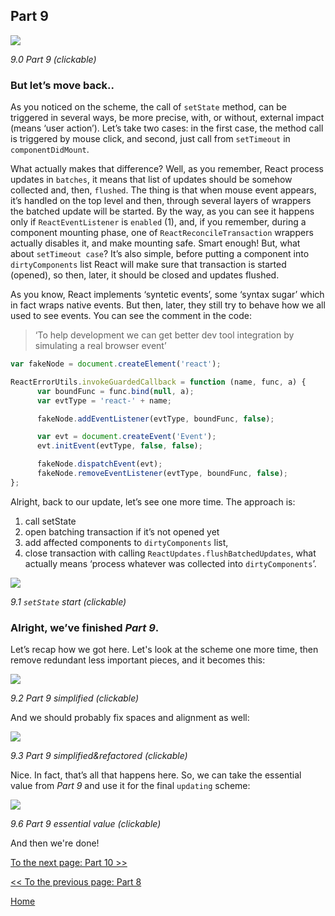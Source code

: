 ## Part 9

[![](https://rawgit.com/Bogdan-Lyashenko/Under-the-hood-ReactJS/master/stack/images/9/part-9.svg)](https://rawgit.com/Bogdan-Lyashenko/Under-the-hood-ReactJS/master/stack/images/9/part-9.svg)

<em>9.0 Part 9 (clickable)</em>

### But let’s move back..

As you noticed on the scheme, the call of `setState` method, can be triggered in several ways, be more precise, with, or without, external impact (means ‘user action’). Let’s take two cases: in the first case, the method call is triggered by mouse click, and second, just call from `setTimeout` in `componentDidMount`.

What actually makes that difference? Well, as you remember, React process updates in `batches`, it means that list of updates should be somehow collected and, then, `flushed`. The thing is that when mouse event appears, it’s handled on the top level and then, through several layers of wrappers the batched update will be started. By the way, as you can see it happens only if `ReactEventListener` is `enabled` (1), and, if you remember, during a component mounting phase, one of `ReactReconcileTransaction` wrappers actually disables it, and make mounting safe. Smart enough! But, what about `setTimeout case`? It’s also simple, before putting a component into `dirtyComponents` list React will make sure that transaction is started (opened), so then, later, it should be closed and updates flushed.

As you know, React implements ‘syntetic events’, some ‘syntax sugar’ which in fact wraps native events. But then, later, they still try to behave how we all used to see events. You can see the comment in the code:
> ‘To help development we can get better dev tool integration by simulating a real browser event’

```javascript
var fakeNode = document.createElement('react');

ReactErrorUtils.invokeGuardedCallback = function (name, func, a) {
      var boundFunc = func.bind(null, a);
      var evtType = 'react-' + name;

      fakeNode.addEventListener(evtType, boundFunc, false);

      var evt = document.createEvent('Event');
      evt.initEvent(evtType, false, false);

      fakeNode.dispatchEvent(evt);
      fakeNode.removeEventListener(evtType, boundFunc, false);
};
```
Alright, back to our update, let’s see one more time. The approach is:

1. call setState
1. open batching transaction if it’s not opened yet
1. add affected components to `dirtyComponents` list,
1. close transaction with calling `ReactUpdates.flushBatchedUpdates`, what actually means ‘process whatever was collected into `dirtyComponents`’.

[![](https://rawgit.com/Bogdan-Lyashenko/Under-the-hood-ReactJS/master/stack/images/9/set-state-update-start.svg)](https://rawgit.com/Bogdan-Lyashenko/Under-the-hood-ReactJS/master/stack/images/9/set-state-update-start.svg)

<em>9.1 `setState` start (clickable)</em>

### Alright, we’ve finished *Part 9*.

Let’s recap how we got here. Let's look at the scheme one more time, then remove redundant less important pieces, and it becomes this:

[![](https://rawgit.com/Bogdan-Lyashenko/Under-the-hood-ReactJS/master/stack/images/9/part-9-A.svg)](https://rawgit.com/Bogdan-Lyashenko/Under-the-hood-ReactJS/master/stack/images/9/part-9-A.svg)

<em>9.2 Part 9 simplified (clickable)</em>

And we should probably fix spaces and alignment as well:

[![](https://rawgit.com/Bogdan-Lyashenko/Under-the-hood-ReactJS/master/stack/images/9/part-9-B.svg)](https://rawgit.com/Bogdan-Lyashenko/Under-the-hood-ReactJS/master/stack/images/9/part-9-B.svg)

<em>9.3 Part 9 simplified&refactored (clickable)</em>

Nice. In fact, that’s all that happens here. So, we can take the essential value from *Part 9* and use it for the final `updating` scheme:

[![](https://rawgit.com/Bogdan-Lyashenko/Under-the-hood-ReactJS/master/stack/images/9/part-9-C.svg)](https://rawgit.com/Bogdan-Lyashenko/Under-the-hood-ReactJS/master/stack/images/9/part-9-C.svg)

<em>9.6 Part 9 essential value (clickable)</em>

And then we're done!


[To the next page: Part 10 >>](./Part-10.md)

[<< To the previous page: Part 8](./Part-8.md)


[Home](../../README.md)

